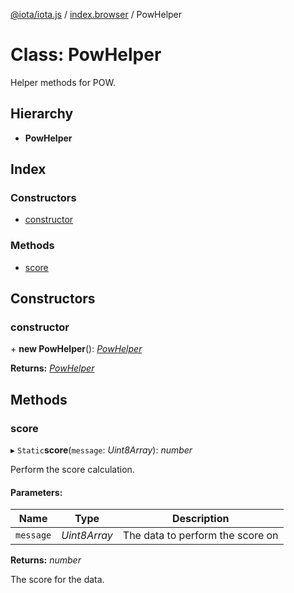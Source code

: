 [@iota/iota.js](../README.md) / [index.browser](../modules/index_browser.md) / PowHelper

# Class: PowHelper

Helper methods for POW.

## Hierarchy

* **PowHelper**

## Index

### Constructors

* [constructor](index_browser.powhelper.md#constructor)

### Methods

* [score](index_browser.powhelper.md#score)

## Constructors

### constructor

\+ **new PowHelper**(): [*PowHelper*](utils_powhelper.powhelper.md)

**Returns:** [*PowHelper*](utils_powhelper.powhelper.md)

## Methods

### score

▸ `Static`**score**(`message`: *Uint8Array*): *number*

Perform the score calculation.

#### Parameters:

Name | Type | Description |
------ | ------ | ------ |
`message` | *Uint8Array* | The data to perform the score on   |

**Returns:** *number*

The score for the data.
